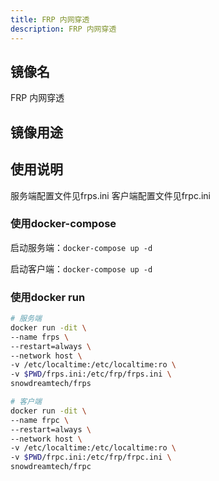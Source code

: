 ```yaml
---
title: FRP 内网穿透
description: FRP 内网穿透
---
```


## 镜像名

FRP 内网穿透

## 镜像用途

## 使用说明

服务端配置文件见frps.ini
客户端配置文件见frpc.ini

### 使用docker-compose

启动服务端：`docker-compose up -d`

启动客户端：`docker-compose up -d`

### 使用docker run

```bash
# 服务端
docker run -dit \
--name frps \
--restart=always \
--network host \
-v /etc/localtime:/etc/localtime:ro \
-v $PWD/frps.ini:/etc/frp/frps.ini \
snowdreamtech/frps
```

```bash
# 客户端
docker run -dit \
--name frpc \
--restart=always \
--network host \
-v /etc/localtime:/etc/localtime:ro \
-v $PWD/frpc.ini:/etc/frp/frpc.ini \
snowdreamtech/frpc
```
